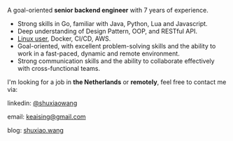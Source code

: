 A goal-oriented **senior backend engineer** with 7 years of experience.

+ Strong skills in Go, familiar with Java, Python, Lua and Javascript.
+ Deep understanding of Design Pattern, OOP, and RESTful API.
+ [Linux user](https://github.com/keaising/dotfile), Docker, CI/CD, AWS.
+ Goal-oriented, with excellent problem-solving skills and the ability to work in a fast-paced, dynamic and remote environment.
+ Strong communication skills and the ability to collaborate effectively with cross-functional teams.

I'm looking for a job in **the Netherlands** or **remotely**, feel free to contact me via:

linkedin: [@shuxiaowang](https://www.linkedin.com/in/shuxiaowang/)

email: [keaising@gmail.com](mailto:keaising@gmail.com)

blog: [shuxiao.wang](https://shuxiao.wang)
